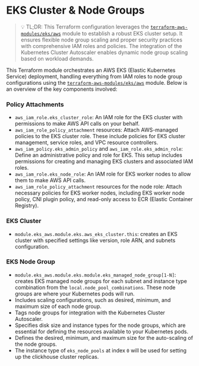 # EKS Cluster & Node Groups

> 💡 TL;DR: This Terraform configuration leverages the [`terraform-aws-modules/eks/aws`](https://registry.terraform.io/modules/terraform-aws-modules/eks/aws/latest) module to establish a robust EKS cluster setup. It ensures flexible node group scaling and proper security practices with comprehensive IAM roles and policies. The integration of the Kubernetes Cluster Autoscaler enables dynamic node group scaling based on workload demands.

This Terraform module orchestrates an AWS EKS (Elastic Kubernetes Service) deployment, handling everything from IAM roles to node group configurations using the [`terraform-aws-modules/eks/aws`](https://registry.terraform.io/modules/terraform-aws-modules/eks/aws/latest) module. Below is an overview of the key components involved:

### Policy Attachments
- `aws_iam_role.eks_cluster_role`: An IAM role for the EKS cluster with permissions to make AWS API calls on your behalf.
- `aws_iam_role_policy_attachment` resources: Attach AWS-managed policies to the EKS cluster role. These include policies for EKS cluster management, service roles, and VPC resource controllers.
- `aws_iam_policy.eks_admin_policy` and `aws_iam_role.eks_admin_role`: Define an administrative policy and role for EKS. This setup includes permissions for creating and managing EKS clusters and associated IAM roles.
- `aws_iam_role.eks_node_role`: An IAM role for EKS worker nodes to allow them to make AWS API calls.
- `aws_iam_role_policy_attachment` resources for the node role: Attach necessary policies for EKS worker nodes, including EKS worker node policy, CNI plugin policy, and read-only access to ECR (Elastic Container Registry).

### EKS Cluster
- `module.eks_aws.module.eks.aws_eks_cluster.this`: creates an EKS cluster with specified settings like version, role ARN, and subnets configuration.

### EKS Node Group
- `module.eks_aws.module.eks.module.eks_managed_node_group[1-N]`: creates EKS managed node groups for each subnet and instance type combination from the `local.node_pool_combinations`. These node groups are where your Kubernetes pods will run.
- Includes scaling configurations, such as desired, minimum, and maximum size of each node group.
- Tags node groups for integration with the Kubernetes Cluster Autoscaler.
- Specifies disk size and instance types for the node groups, which are essential for defining the resources available to your Kubernetes pods.
- Defines the desired, minimum, and maximum size for the auto-scaling of the node groups.
- The instance type of `eks_node_pools` at index `0` will be used for setting up the clickhouse cluster replicas.




